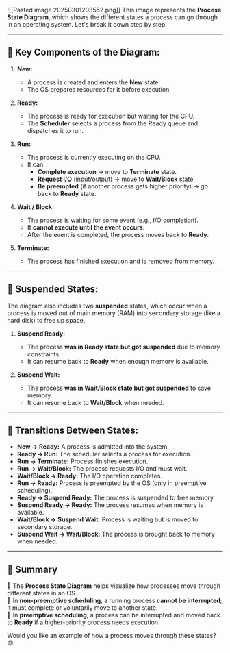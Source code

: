 ![[Pasted image 20250301203552.png]]
This image represents the **Process State Diagram**, which shows the different states a process can go through in an operating system. Let's break it down step by step:

---

## **📌 Key Components of the Diagram:**

1. **New:**
    
    - A process is created and enters the **New** state.
    - The OS prepares resources for it before execution.
2. **Ready:**
    
    - The process is ready for execution but waiting for the CPU.
    - The **Scheduler** selects a process from the Ready queue and dispatches it to run.
3. **Run:**
    
    - The process is currently executing on the CPU.
    - It can:
        - **Complete execution** → move to **Terminate** state.
        - **Request I/O** (input/output) → move to **Wait/Block** state.
        - **Be preempted** (if another process gets higher priority) → go back to **Ready** state.
4. **Wait / Block:**
    
    - The process is waiting for some event (e.g., I/O completion).
    - It **cannot execute until the event occurs**.
    - After the event is completed, the process moves back to **Ready**.
5. **Terminate:**
    
    - The process has finished execution and is removed from memory.

---

## **📌 Suspended States:**

The diagram also includes two **suspended** states, which occur when a process is moved out of main memory (RAM) into secondary storage (like a hard disk) to free up space.

1. **Suspend Ready:**
    
    - The process **was in Ready state but got suspended** due to memory constraints.
    - It can resume back to **Ready** when enough memory is available.
7. **Suspend Wait:**
    
    - The process **was in Wait/Block state but got suspended** to save memory.
    - It can resume back to **Wait/Block** when needed.

---

## **📌 Transitions Between States:**

- **New → Ready:** A process is admitted into the system.
- **Ready → Run:** The scheduler selects a process for execution.
- **Run → Terminate:** Process finishes execution.
- **Run → Wait/Block:** The process requests I/O and must wait.
- **Wait/Block → Ready:** The I/O operation completes.
- **Run → Ready:** Process is preempted by the OS (only in preemptive scheduling).
- **Ready → Suspend Ready:** The process is suspended to free memory.
- **Suspend Ready → Ready:** The process resumes when memory is available.
- **Wait/Block → Suspend Wait:** Process is waiting but is moved to secondary storage.
- **Suspend Wait → Wait/Block:** The process is brought back to memory when needed.

---

## **📌 Summary**

🔹 The **Process State Diagram** helps visualize how processes move through different states in an OS.  
🔹 In **non-preemptive scheduling**, a running process **cannot be interrupted**; it must complete or voluntarily move to another state.  
🔹 In **preemptive scheduling**, a process can be interrupted and moved back to **Ready** if a higher-priority process needs execution.

Would you like an example of how a process moves through these states? 😊